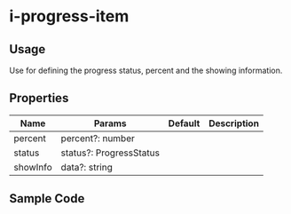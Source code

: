 # i-progress-item

## Usage

Use for defining the progress status, percent and the showing information.

## Properties

| Name     | Params                  | Default | Description |
| -------- | ----------------------- | ------- | ----------- |
| percent  | percent?: number        |         |             |
| status   | status?: ProgressStatus |         |             |
| showInfo | data?: string           |         |             |

## Sample Code
